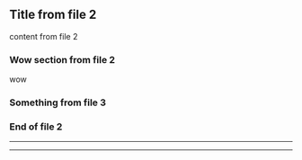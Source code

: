 ## Title from file 2

content from file 2

### Wow section from file 2

wow

### Something from file 3
<div class="include" file="file2.md">

</div>

### End of file 2

-------------------
-------------------
